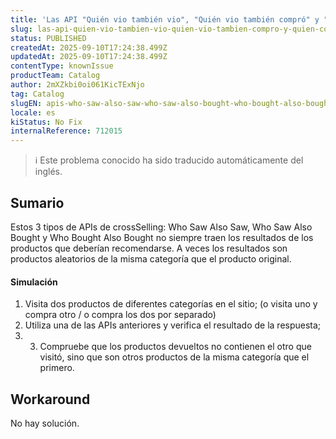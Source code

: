 ```yaml
---
title: 'Las API "Quién vio también vio", "Quién vio también compró" y "Quién compró también compró" no siempre funcionan como se esperaba.'
slug: las-api-quien-vio-tambien-vio-quien-vio-tambien-compro-y-quien-compro-tambien-compro-no-siempre-funcionan-como-se-esperaba
status: PUBLISHED
createdAt: 2025-09-10T17:24:38.499Z
updatedAt: 2025-09-10T17:24:38.499Z
contentType: knownIssue
productTeam: Catalog
author: 2mXZkbi0oi061KicTExNjo
tag: Catalog
slugEN: apis-who-saw-also-saw-who-saw-also-bought-who-bought-also-bought-not-always-working-as-expected
locale: es
kiStatus: No Fix
internalReference: 712015
---
```


>ℹ️ Este problema conocido ha sido traducido automáticamente del inglés.

## Sumario



Estos 3 tipos de APIs de crossSelling:  Who Saw Also Saw, Who Saw Also Bought y Who Bought Also Bought no siempre traen los resultados de los productos que deberían recomendarse. A veces los resultados son productos aleatorios de la misma categoría que el producto original.


#### Simulación



1. Visita dos productos de diferentes categorías en el sitio; (o visita uno y compra otro / o compra los dos por separado)
2. Utiliza una de las APIs anteriores y verifica el resultado de la respuesta;
3. 3. Compruebe que los productos devueltos no contienen el otro que visitó, sino que son otros productos de la misma categoría que el primero.

## Workaround


No hay solución.


